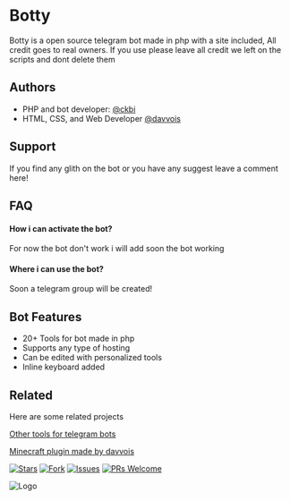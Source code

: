
# Botty
Botty is a open source telegram bot made in php with a site included,
All credit goes to real owners.
If you use please leave all credit we left on the scripts and dont delete them

## Authors

- PHP and bot developer: [@ckbi](https://www.github.com/ckbi)
- HTML, CSS, and Web Developer [@davvois](https://www.github.com/davvois)


## Support

If you find any glith on the bot or you have any suggest leave a comment here! 


## FAQ

#### How i can activate the bot?

For now the bot don't work i will add soon the bot working

#### Where i can use the bot?

Soon a telegram group will be created!


## Bot Features

- 20+ Tools for bot made in php
- Supports any type of hosting
- Can be edited with personalized tools
- Inline keyboard added

## Related

Here are some related projects

[Other tools for telegram bots](https://github.com/ckbi/tools-for-tg-bots)

[Minecraft plugin made by davvois](https://github.com/Davvois/oldasf-plugin)

[![Stars](https://img.shields.io/github/stars/public-api-lists/public-api-lists?style=flat-square)](https://github.com/ckbi/botty/stargazers)
[![Fork](https://img.shields.io/github/forks/public-api-lists/public-api-lists?style=flat-square)](https://github.com/ckbi/botty/fork)
[![Issues](https://img.shields.io/github/issues/public-api-lists/public-api-lists?style=flat-square)](https://github.com/ckbi/botty/issues/new)
[![PRs Welcome](https://img.shields.io/badge/PRs-welcome-brightgreen.svg?style=flat-square)](https://github.com/ckbi/botty/pulls)


![Logo](https://media.tenor.com/e73LQkmBbcUAAAAC/mr-robot-happy.gif)

